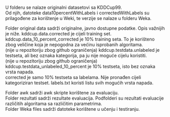 U folderu se nalaze originalni datasetovi sa KDDCup99.  
Od njih, datoteke data10percentWithLabels i correctedWithLabels su prilagođene za korištenje u Weki, te verzije se nalaze u folderu Weka.  

Folder original data sadrži originalne, javno dostupne podatke. Opis važnijih je niže.
kddcup.data.corrected je cijeli training set.  
kddcup.data_10_percent_corrected je 10% training seta. To je korišteno zbog veličine koja je nepogodna za većinu isprobanih algoritama.  
(nije u repozitoriju zbog github ograničenja) kddcup.testdata.unlabeled je testseta, ali bez oznaka kategorija, pa ju nije moguće cijelu koristiti.  
(nije u repozitoriju zbog github ograničenja) kddcup.testdata_unlabeled_10_percent je 10% testseta, isto bez oznaka vrsta napada.  
corrected je samo 10% testseta sa labelama. Nije pronađen cijeli kategoriziran testset.
labels.txt koristi listu svih mogućih vrsta napada.  
   
Folder awk sadrži awk skripte korištene za evaluaciju.  
Folder rezultati sadrži rezultate evaluacija. Podfolderi su rezultati evaluacije različitih algoritama sa različitim parametrima.  
Folder Weka files sadrži datoteke korištene u učenju i testiranju.  
